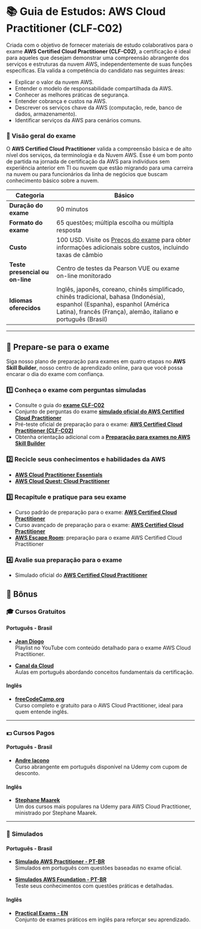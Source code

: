 # 📚 Guia de Estudos: AWS Cloud Practitioner (CLF‐C02)

Criada com o objetivo de fornecer materiais de estudo colaborativos para o exame **AWS Certified Cloud Practitioner (CLF-C02)**, a certificação é ideal para aqueles que desejam demonstrar uma compreensão abrangente dos serviços e estruturas da nuvem AWS, independentemente de suas funções específicas. Ela valida a competência do candidato nas seguintes áreas:

- Explicar o valor da nuvem AWS.
- Entender o modelo de responsabilidade compartilhada da AWS.
- Conhecer as melhores práticas de segurança.
- Entender cobrança e custos na AWS.
- Descrever os serviços chave da AWS (computação, rede, banco de dados, armazenamento).
- Identificar serviços da AWS para cenários comuns.

### 📝 Visão geral do exame

O **AWS Certified Cloud Practitioner** valida a compreensão básica e de alto nível dos serviços, da terminologia e da Nuvem AWS. Esse é um bom ponto de partida na jornada de certificação da AWS para indivíduos sem experiência anterior em TI ou nuvem que estão migrando para uma carreira na nuvem ou para funcionários da linha de negócios que buscam conhecimento básico sobre a nuvem.

| **Categoria**              | Básico                        |
|----------------------------|-------------------------------|
| **Duração do exame**        | 90 minutos                    |
| **Formato do exame**        | 65 questões; múltipla escolha ou múltipla resposta |
| **Custo**                   | 100 USD. Visite os [Preços do exame](https://aws.amazon.com/pt/certification/policies/before-testing/#Exam_pricing) para obter informações adicionais sobre custos, incluindo taxas de câmbio |
| **Teste presencial ou on-line** | Centro de testes da Pearson VUE ou exame on-line monitorado |
| **Idiomas oferecidos**      | Inglês, japonês, coreano, chinês simplificado, chinês tradicional, bahasa (Indonésia), espanhol (Espanha), espanhol (América Latina), francês (França), alemão, italiano e português (Brasil) |

---

## 🎯 Prepare-se para o exame

Siga nosso plano de preparação para exames em quatro etapas no **AWS Skill Builder**, nosso centro de aprendizado online, para que você possa encarar o dia do exame com confiança.

### 1️⃣ Conheça o exame com perguntas simuladas
- Consulte o guia do [**exame CLF-C02**](https://aws.amazon.com/certification/certified-cloud-practitioner/)
- Conjunto de perguntas do exame [**simulado oficial do AWS Certified Cloud Practitioner**](https://explore.skillbuilder.aws/learn/courses/16805/aws-certified-cloud-practitioner-perguntas-de-pratica-oficiais-clf-portugues-brasil-aws-certified-cloud-practitioner-official-practice-question-set-clf-c02-portuguese-brazil)
- Pré-teste oficial de preparação para o exame: [**AWS Certified Cloud Practitioner (CLF-C02)**](https://explore.skillbuilder.aws/learn/courses/18542/simulado-oficial-de-recursos-para-exames-aws-certified-cloud-practitioner-clf-c02-portugues-brasil-exam-prep-official-pretest-aws-certified-cloud-practitioner-clf-c02-portuguese-brazil)
- Obtenha orientação adicional com a [**Preparação para exames no AWS Skill Builder**](https://explore.skillbuilder.aws/learn)

### 2️⃣ Recicle seus conhecimentos e habilidades da AWS
- [**AWS Cloud Practitioner Essentials**](https://explore.skillbuilder.aws/learn/courses/134/aws-cloud-practitioner-essentials)
- [**AWS Cloud Quest: Cloud Practitioner**](https://explore.skillbuilder.aws/learn/courses/11458/aws-cloud-quest-cloud-practitioner)

### 3️⃣ Recapitule e pratique para seu exame
- Curso padrão de preparação para o exame: [**AWS Certified Cloud Practitioner**](https://explore.skillbuilder.aws/learn/courses/18719/curso-padrao-de-preparacao-para-o-exame-aws-certified-cloud-practitioner-clf-c02-portugues-brasil-exam-prep-standard-course-aws-certified-cloud-practitioner-clf-c02-portuguese-brazil)
- Curso avançado de preparação para o exame: [**AWS Certified Cloud Practitioner**](https://explore.skillbuilder.aws/learn/courses/18594/curso-aprimorado-de-preparacao-para-o-exame-aws-certified-cloud-practitioner-clf-c02-portugues-brasil-exam-prep-enhanced-course-aws-certified-cloud-practitioner-clf-c02-portuguese-brazil)
- [**AWS Escape Room**](https://explore.skillbuilder.aws/learn/course/external/view/elearning/17373/aws-escape-room-for-exam-prep-aws-certified-cloud-practitioner-clf-c02): preparação para o exame AWS Certified Cloud Practitioner

### 4️⃣ Avalie sua preparação para o exame
- Simulado oficial do [**AWS Certified Cloud Practitioner**](https://explore.skillbuilder.aws/learn/courses/16951/aws-certified-cloud-practitioner-simulado-oficial-clf-c02-portugues-brasil-aws-certified-cloud-practitioner-official-practice-exam-clf-c02-portuguese-brazil)

## 🎉 **Bônus**

### 🎓 **Cursos Gratuitos**

#### **Português - Brasil**
- [**Jean Diogo**](https://www.youtube.com/watch?v=CqtC5_sMd90&list=PLK2b5y9F1DqaTWBrcxKMdwChTOAOBiksx&ab_channel=JeanDiogo)  
  Playlist no YouTube com conteúdo detalhado para o exame AWS Cloud Practitioner.

- [**Canal da Cloud**](https://www.youtube.com/watch?v=keHP-56Bifo&list=PLz3hnOImntAPoJZ2JAWtOzc34X1EI_ge7&ab_channel=CanaldaCloud)  
  Aulas em português abordando conceitos fundamentais da certificação.

#### **Inglês**
- [**freeCodeCamp.org**](https://www.youtube.com/watch?v=NhDYbskXRgc&t=1s&ab_channel=freeCodeCamp.org)  
  Curso completo e gratuito para o AWS Cloud Practitioner, ideal para quem entende inglês.

---

### 💵 **Cursos Pagos**

#### **Português - Brasil**
- [**Andre Iacono**](https://www.udemy.com/course/certificacao-amazon-aws-cloud-practitioner-clf-c02/?couponCode=MT24125)  
  Curso abrangente em português disponível na Udemy com cupom de desconto.

#### **Inglês**
- [**Stephane Maarek**](https://www.udemy.com/course/aws-certified-cloud-practitioner-new/?couponCode=MT24125)  
  Um dos cursos mais populares na Udemy para AWS Cloud Practitioner, ministrado por Stephane Maarek.

---

### 📝 **Simulados**

#### **Português - Brasil**
- [**Simulado AWS Practitioner - PT-BR**](https://www.udemy.com/course/aws-practitioner-em-portugues/?couponCode=MT24125)  
  Simulados em português com questões baseadas no exame oficial.

- [**Simulados AWS Foundation - PT-BR**](https://www.udemy.com/course/simulados-aws-cloud-practitioner-foundation-em-portugues/?couponCode=MT24125)  
  Teste seus conhecimentos com questões práticas e detalhadas.

#### **Inglês**
- [**Practical Exams - EN**](https://www.udemy.com/course/practice-exams-aws-certified-cloud-practitioner/?couponCode=MT24125)  
  Conjunto de exames práticos em inglês para reforçar seu aprendizado.
